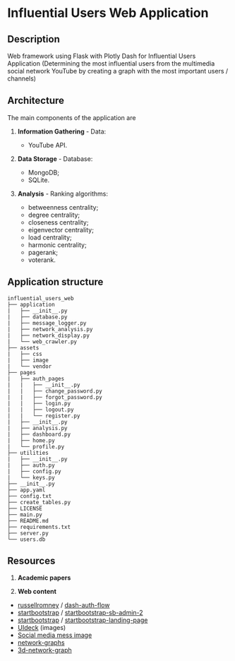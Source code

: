 # Influential Users Web Application 

## Description
Web framework using Flask with Plotly Dash for Influential Users Application (Determining the most influential users from the multimedia social network YouTube by creating a graph with the most important users / channels)

## Architecture
The main components of the application are

1. **Information Gathering** - Data:
    - YouTube API.

1. **Data Storage** - Database:
    - MongoDB;
    - SQLite.

1. **Analysis** - Ranking algorithms:
   - betweenness centrality;
   - degree centrality;
   - closeness centrality;
   - eigenvector centrality;
   - load centrality;
   - harmonic centrality;
   - pagerank;
   - voterank.

## Application structure
```
influential_users_web
├── application
|   ├── __init__.py
|   ├── database.py
|   ├── message_logger.py
|   ├── network_analysis.py
|   ├── network_display.py
|   └── web_crawler.py
├── assets
|   ├── css
|   ├── image
|   └── vendor
├── pages
|   ├── auth_pages
|   |   ├── __init__.py
|   |   ├── change_password.py
|   |   ├── forgot_password.py
|   |   ├── login.py
|   |   ├── logout.py
|   |   └── register.py
|   ├── __init__.py
|   ├── analysis.py
|   ├── dashboard.py
|   ├── home.py
|   └── profile.py
├── utilities
|   ├── __init__.py
|   ├── auth.py
|   ├── config.py
|   └── keys.py
├── __init__.py
├── app.yaml
├── config.txt
├── create_tables.py
├── LICENSE
├── main.py
├── README.md
├── requirements.txt
├── server.py
└── users.db
```

## Resources

1. **Academic papers**


1. **Web content**
- [russellromney](https://github.com/russellromney) / [dash-auth-flow](https://github.com/russellromney/dash-auth-flow)
- [startbootstrap](https://github.com/startbootstrap) / [startbootstrap-sb-admin-2](https://github.com/startbootstrap/startbootstrap-sb-admin-2)
- [startbootstrap](https://github.com/startbootstrap) / [startbootstrap-landing-page](https://github.com/startbootstrap/startbootstrap-landing-page)
- [UIdeck](https://uideck.com/) (images)
- [Social media mess image](https://www.pinterest.com/pin/75716837455100871/)
- [network-graphs](https://plotly.com/python/network-graphs)
- [3d-network-graph](https://plotly.com/python/v3/3d-network-graph)

